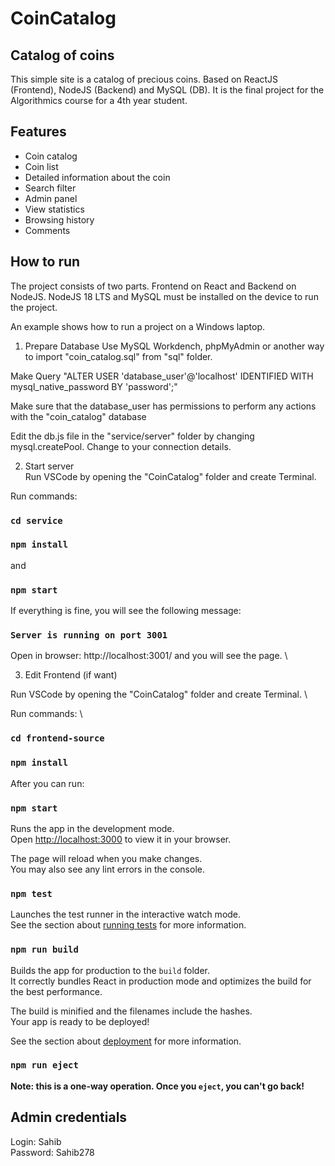# CoinCatalog

## Catalog of coins

This simple site is a catalog of precious coins. Based on ReactJS (Frontend), NodeJS (Backend) and MySQL (DB). It is the final project for the Algorithmics course for a 4th year student.

## Features

* Coin catalog
* Coin list
* Detailed information about the coin
* Search filter
* Admin panel
* View statistics
* Browsing history
* Сomments


## How to run


The project consists of two parts. Frontend on React and Backend on NodeJS. NodeJS 18 LTS and MySQL must be installed on the device to run the project.

An example shows how to run a project on a Windows laptop.

1. Prepare Database
Use MySQL Workdench, phpMyAdmin or another way to import "coin_catalog.sql" from "sql" folder.

Make Query "ALTER USER 'database_user'@'localhost' IDENTIFIED WITH mysql_native_password BY 'password';"

Make sure that the database_user has permissions to perform any actions with the "coin_catalog" database

Edit the db.js file in the "service/server" folder by changing mysql.createPool. Change to your connection details.

2. Start server \
Run VSCode by opening the "CoinCatalog" folder and create Terminal.

Run commands:
### `cd service`
### `npm install`
and
### `npm start`

If everything is fine, you will see the following message:

### `Server is running on port 3001`

Open in browser: http://localhost:3001/ and you will see the page. \

3. Edit Frontend (if want)

Run VSCode by opening the "CoinCatalog" folder and create Terminal. \

Run commands: \

### `cd frontend-source`

### `npm install` 

After you can run:

### `npm start`

Runs the app in the development mode.\
Open [http://localhost:3000](http://localhost:3000) to view it in your browser.

The page will reload when you make changes.\
You may also see any lint errors in the console.

### `npm test`

Launches the test runner in the interactive watch mode.\
See the section about [running tests](https://facebook.github.io/create-react-app/docs/running-tests) for more information.

### `npm run build`

Builds the app for production to the `build` folder.\
It correctly bundles React in production mode and optimizes the build for the best performance.

The build is minified and the filenames include the hashes.\
Your app is ready to be deployed!

See the section about [deployment](https://facebook.github.io/create-react-app/docs/deployment) for more information.

### `npm run eject`

**Note: this is a one-way operation. Once you `eject`, you can't go back!**



## Admin credentials

Login: Sahib \
Password: Sahib278



